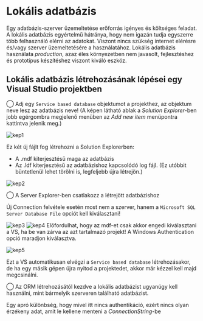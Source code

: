 # Lokális adatbázis
Egy adatbázis-szerver üzemeltetése erőforrás igényes és költséges feladat. A lokális adatbázis egyértelmű hátránya, hogy nem igazán tudja egyszerre több felhasználó elérni az adatokat. Viszont nincs szükség internet elérésre és/vagy szerver üzemeltetésére a használatához. Lokális adatbázis használata *production*, azaz éles környezetben nem javasolt, fejlesztéshez és prototípus készítéshez viszont kiváló eszköz.


## Lokális adatbázis létrehozásának lépései egy Visual Studio projektben
◯ Adj egy `Service based database` objektumot a projekthez, az objektum neve lesz az adatbázis neve! (A képen látható ablak a *Solution Explorer*-ben jobb egérgombra megjelenő menüben az *Add new item* menüpontra kattintva jelenik meg.)

![kep1]

Ez két új fájlt fog létrehozni a Solution Explorerben:

* A .mdf kiterjesztésű maga az adatbázis
* Az .ldf kiterjesztésű az adatbázishoz kapcsolódó log fájl. (Ez  utóbbit büntetlenül lehet törölni is, legfeljebb újra létrejön.)

![kep2]
   
   
◯ A Server Explorer-ben csatlakozz a létrejött adatbázishoz

Új Connection felvétele esetén most nem a szerver, hanem a `Microsoft SQL Server Database File` opciót kell kiválasztani!

   ![kep3]
   ![kep4]
   Előfordulhat, hogy az mdf-et csak akkor engedi kiválasztani a VS, ha be van zárva az azt tartalmazó projekt!
   A Windows Authentication opció maradjon kiválasztva.
   
   ![kep5]
   
Ezt a VS automatikusan elvégzi a `Service based database` létrehozásakor, de ha egy másik gépen újra nyitod a projektedet, akkor már kézzel kell majd megcsinálni.
   


◯ Az ORM létrehozásától kezdve a lokális adatbázist ugyanúgy kell használni, mint bármelyik szerveren található adatbázist.

Egy apró különbség, hogy mivel itt nincs authentikáció, ezért nincs olyan érzékeny adat, amit le kellene menteni a *ConnectionString*-be

[kep1]: service-based-db-1.png
[kep2]: service-based-db-2.png
[kep3]: local-connection-1.png
[kep4]: local-connection-2.png
[kep5]: local-connection-3.png
